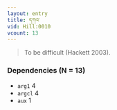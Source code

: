 ```yaml
---
layout: entry
title: དཀའ་
vid: Hill:0010
vcount: 13
---
```

> To be difficult (Hackett 2003)\.


### Dependencies (N = 13)
* `arg1` 4
* `argcl` 4
* `aux` 1
